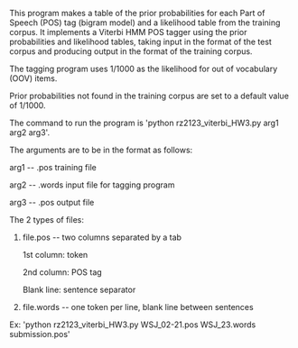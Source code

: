 This program makes a table of the prior probabilities for each Part of Speech (POS) tag (bigram model) and a likelihood table from the training corpus. It implements a Viterbi HMM POS tagger using the prior probabilities and likelihood tables, taking input in the format of the test corpus and producing output in the format of the training corpus.

The tagging program uses 1/1000 as the likelihood for out of vocabulary (OOV) items. 

Prior probabilities not found in the training corpus are set to a default value of 1/1000. 

The command to run the program is 'python rz2123_viterbi_HW3.py arg1 arg2 arg3'.

The arguments are to be in the format as follows:

arg1 -- .pos training file

arg2 -- .words input file for tagging program

arg3 -- .pos output file

The 2 types of files:

1) file.pos -- two columns separated by a tab

   1st column: token
   
   2nd column: POS tag
   
   Blank line: sentence separator

2) file.words -- one token per line, blank line between sentences

Ex: 'python rz2123_viterbi_HW3.py WSJ_02-21.pos WSJ_23.words submission.pos'
